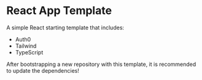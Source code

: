 # React App Template

A simple React starting template that includes:

- Auth0
- Tailwind
- TypeScript

After bootstrapping a new repository with this template, it is recommended to update the dependencies!
